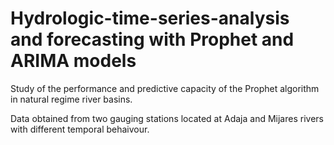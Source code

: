 # Hydrologic-time-series-analysis and forecasting with Prophet and ARIMA models

Study of the performance and predictive capacity of the Prophet algorithm in natural regime river basins. 

Data obtained from two gauging stations located at Adaja and Mijares rivers with different temporal behaivour.
